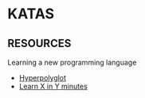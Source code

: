# KATAS

## RESOURCES

Learning a new programming language

- [Hyperpolyglot](http://hyperpolyglot.org)
- [Learn X in Y minutes](http://learnxinyminutes.com)
